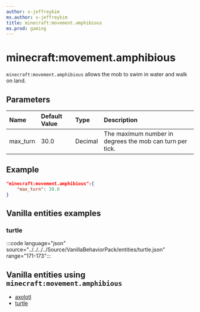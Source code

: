 ```yaml
---
author: v-jeffreykim
ms.author: v-jeffreykim
title: minecraft:movement.amphibious
ms.prod: gaming
---
```


# minecraft:movement.amphibious

`minecraft:movement.amphibious` allows the mob to swim in water and walk on land.

## Parameters

|Name |Default Value  |Type  |Description  |
|:----------|:----------|:----------|:----------|
| max_turn| 30.0| Decimal| The maximum number in degrees the mob can turn per tick. |

## Example

```json
"minecraft:movement.amphibious":{
    "max_turn": 30.0
}
```

## Vanilla entities examples

### turtle

:::code language="json" source="../../../../Source/VanillaBehaviorPack/entities/turtle.json" range="171-173":::

## Vanilla entities using `minecraft:movement.amphibious`

- [axolotl](../../../../Source/VanillaBehaviorPack_Snippets/entities/axolotl.md)
- [turtle](../../../../Source/VanillaBehaviorPack_Snippets/entities/turtle.md)